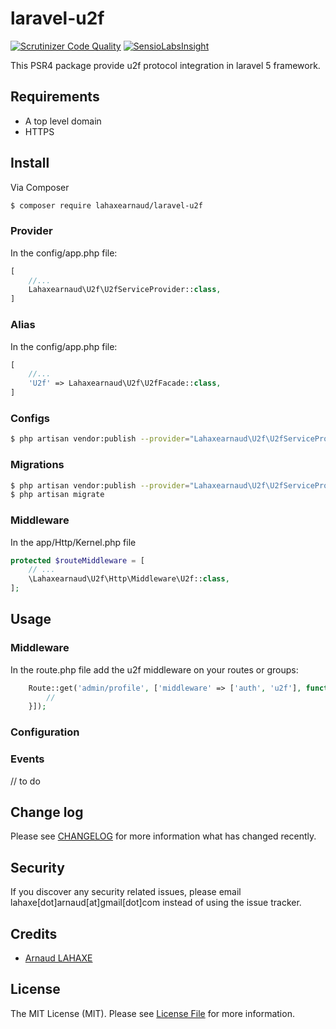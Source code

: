 # laravel-u2f
[![Scrutinizer Code Quality](https://scrutinizer-ci.com/g/lahaxearnaud/laravel-u2f/badges/quality-score.png?b=master)](https://scrutinizer-ci.com/g/lahaxearnaud/laravel-u2f/?branch=master)
[![SensioLabsInsight](https://insight.sensiolabs.com/projects/c85fa3f1-7854-4eec-932d-8ac625c1318c/mini.png)](https://insight.sensiolabs.com/projects/c85fa3f1-7854-4eec-932d-8ac625c1318c)

This PSR4 package provide u2f protocol integration in laravel 5 framework.

## Requirements
- A top level domain
- HTTPS

## Install

Via Composer

``` bash
$ composer require lahaxearnaud/laravel-u2f
```

### Provider

In the config/app.php file:
``` php
[
    //...
    Lahaxearnaud\U2f\U2fServiceProvider::class,
]
```

### Alias

In the config/app.php file:
``` php
[
    //...
    'U2f' => Lahaxearnaud\U2f\U2fFacade::class,
]
```

### Configs

``` bash
$ php artisan vendor:publish --provider="Lahaxearnaud\U2f\U2fServiceProvider" --tag=config
```

### Migrations

``` bash
$ php artisan vendor:publish --provider="Lahaxearnaud\U2f\U2fServiceProvider" --tag=migrations
$ php artisan migrate
```

### Middleware

In the app/Http/Kernel.php file

``` php
protected $routeMiddleware = [
    // ...
    \Lahaxearnaud\U2f\Http\Middleware\U2f::class,
];
```

## Usage

### Middleware

In the route.php file add the u2f middleware on your routes or groups:
``` php
    Route::get('admin/profile', ['middleware' => ['auth', 'u2f'], function () {
        //
    }]);
```
### Configuration

### Events

// to do

## Change log

Please see [CHANGELOG](CHANGELOG.md) for more information what has changed recently.

## Security

If you discover any security related issues, please email lahaxe[dot]arnaud[at]gmail[dot]com instead of using the issue tracker.

## Credits

- [Arnaud LAHAXE](https://github.com/lahaxearnaud)

## License

The MIT License (MIT). Please see [License File](LICENSE.md) for more information.
